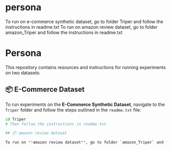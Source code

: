 # persona
To run on e-commerce synthetic dataset, go to folder Triper and follow the instructions in readme.txt
To run on amazon review dataset, go to folder amazon_Triper and follow the instructions in readme.txt

# Persona

This repository contains resources and instructions for running experiments on two datasets:

## 📦 E-Commerce Dataset

To run experiments on the **E-Commerce Synthetic Dataset**, navigate to the `Triper` folder and follow the steps outlined in the `readme.txt` file:

```bash
cd Triper
# Then follow the instructions in readme.txt

## 📦 amazon review dataset

To run on **amazon review dataset**, go to folder `amazon_Triper` and follow the instructions in the `readme.txt` file:

